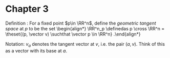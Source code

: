 # Chapter 3

Definition
: For a fixed point $p\in \RR^n$, define the *geometric tangent space* at $p$ to be the set
  \begin{align*}
  \RR^n_p \definedas p \cross \RR^n = \theset{(p, \vector v) \suchthat \vector p \in \RR^n}
  .\end{align*}

Notation: $v_a$ denotes the tangent vector at $v$, i.e. the pair $(a, v)$.
Think of this as a vector with its base at $a$.




